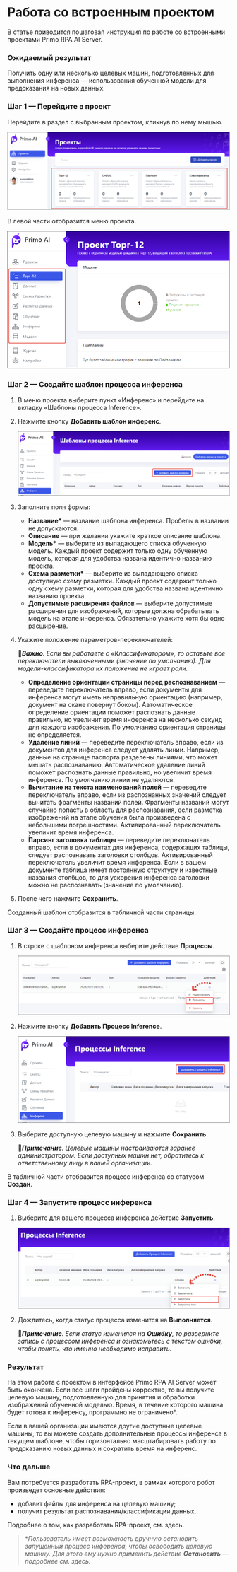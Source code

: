 # Работа со встроенным проектом
В статье приводится пошаговая инструкция по работе со встроенными проектами Primo RPA AI Server. 

### Ожидаемый результат

Получить одну или несколько целевых машин, подготовленных для выполнения инференса — использования обученной модели для предсказания на новых данных. 

### Шаг 1 — Перейдите в проект

Перейдите в раздел с выбранным проектом, кликнув по нему мышью.

![](<../../../.gitbook/assets1/primo-ai/all-system-projects.png>)

В левой части отобразится меню проекта.

![](<../../../.gitbook/assets1/primo-ai/menu-of-project.png>)

### Шаг 2 — Создайте шаблон процесса инференса

1. В меню проекта выберите пункт «Инференс» и перейдите на вкладку «Шаблоны процесса Inference».
1. Нажмите кнопку **Добавить шаблон инференс**.

   ![](<../../../.gitbook/assets1/primo-ai/class-add-inftemplate.png>)

1. Заполните поля формы:
   * **Название\*** — название шаблона инференса. Пробелы в названии не допускаются.
   * **Описание** — при желании укажите краткое описание шаблона.
   * **Модель\*** — выберите из выпадающего списка обученную модель. Каждый проект содержит только одну обученную модель, которая для удобства названа идентично названию проекта.
   * **Схема разметки\*** — выберите из выпадающего списка доступную схему разметки. Каждый проект содержит только одну схему разметки, которая для удобства названа идентично названию проекта.
   * **Допустимые расширения файлов** — выберите допустимые расширения для изображений, которые должна обрабатывать модель на этапе инференса. Обязательно укажите хотя бы одно расширение.
1. Укажите положение параметров-переключателей:

   :large_orange_diamond:***Важно**. Если вы работаете с «Классификатором», то оставьте все переключатели выключенными (значение по умолчанию). Для модели-классификатора их положение не играет роли.*

    * **Определение ориентации страницы перед распознаванием** — переведите переключатель вправо, если документы для инференса могут иметь неправильную ориентацию (например, документ на скане повернут боком). Автоматическое определение ориентации поможет распознать данные правильно, но увеличит время инференса на несколько секунд для каждого изображения. По умолчанию ориентация страницы не определяется.
   * **Удаление линий** — переведите переключатель вправо, если из документов для инференса следует удалять линии. Например, данные на странице паспорта разделены линиями, что может мешать распознаванию. Автоматическое удаление линий поможет распознать данные правильно, но увеличит время инференса. По умолчанию линии не удаляются.
   * **Вычитание из текста наименований полей** — переведите переключатель вправо, если из распознанных значений следует вычитать фрагменты названий полей. Фрагменты названий могут случайно попасть в область для распознавания, если разметка изображений на этапе обучения была произведена с небольшими погрешностями. Активированный переключатель увеличит время инференса.
   * **Парсинг заголовка таблицы** — переведите переключатель вправо, если в документах для инференса, содержащих таблицы, следует распознавать заголовки столбцов. Активированный переключатель увеличит время инференса. Если в вашем документе таблица имеет постоянную структуру и известные названия столбцов, то для ускорения инференса заголовки можно не распознавать (значение по умолчанию).
1. После чего нажмите **Сохранить**.

Созданный шаблон отобразится в табличной части страницы.


### Шаг 3 — Создайте процесс инференса

1. В строке с шаблоном инференса выберите действие **Процессы**.

   ![](<../../../.gitbook/assets1/primo-ai/class-goto-infprocess.png>)

1. Нажмите кнопку **Добавить Процесс Inference**.

   ![](<../../../.gitbook/assets1/primo-ai/add-inf-process.png>)
   
1. Выберите доступную целевую машину и нажмите **Сохранить**.

   :large_blue_diamond:***Примечание**. Целевые машины настраиваются заранее администратором. Если доступных машин нет, обратитесь к ответственному лицу в вашей организации.*

В табличной части отобразится процесс инференса со статусом **Создан**.


### Шаг 4 — Запустите процесс инференса

1. Выберите для вашего процесса инференса действие **Запустить**.

   ![](<../../../.gitbook/assets1/primo-ai/class-run-inferece-process.png>)

1. Дождитесь, когда статус процесса изменится на **Выполняется**. 

   :large_orange_diamond:***Примечание**. Если статус изменился на **Ошибку**, то разверните запись с процессом инференса и ознакомьтесь с текстом ошибки, чтобы понять, что именно необходимо исправить.*

### Результат

На этом работа с проектом в интерфейсе Primo RPA AI Server может быть окончена. Если все шаги пройдены корректно, то вы получите целевую машину, подготовленную для принятия и обработки изображений обученной моделью. Время, в течение которого машина будет готова к инференсу, программно не ограничено\*. 

Если в вашей организации имеются другие доступные целевые машины, то вы можете создать дополнительные процессы инференса в текущем шаблоне, чтобы горизонтально масштабировать работу по предсказанию новых данных и сократить время на инференс.

### Что дальше

Вам потребуется разработать RPA-проект, в рамках которого робот произведет основные действия:
* добавит файлы для инференса на целевую машину;
* получит результат распознавания/классификации данных.

Подробнее о том, как разработать RPA-проект, см. здесь.

> \**Пользователь имеет возможность вручную остановить запущенный процесс инференса, чтобы освободить целевую машину. Для этого ему нужно применить действие **Остановить** — подробнее см. здесь.*


